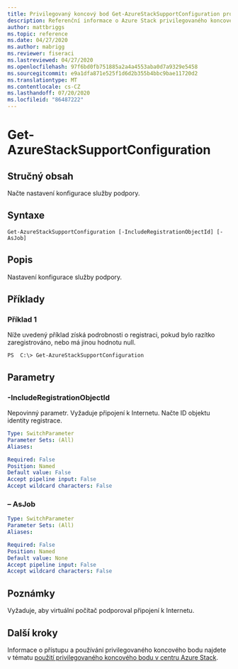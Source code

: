 ```yaml
---
title: Privilegovaný koncový bod Get-AzureStackSupportConfiguration pro centrum Azure Stack
description: Referenční informace o Azure Stack privilegovaného koncového bodu prostředí PowerShell – Get-AzureStackSupportConfiguration
author: mattbriggs
ms.topic: reference
ms.date: 04/27/2020
ms.author: mabrigg
ms.reviewer: fiseraci
ms.lastreviewed: 04/27/2020
ms.openlocfilehash: 97f6bd0fb751885a2a4a4553aba0d7a9329e5458
ms.sourcegitcommit: e9a1dfa871e525f1d6d2b355b4bbc9bae11720d2
ms.translationtype: MT
ms.contentlocale: cs-CZ
ms.lasthandoff: 07/20/2020
ms.locfileid: "86487222"
---
```

# <a name="get-azurestacksupportconfiguration"></a>Get-AzureStackSupportConfiguration

## <a name="synopsis"></a>Stručný obsah
Načte nastavení konfigurace služby podpory.

## <a name="syntax"></a>Syntaxe

```
Get-AzureStackSupportConfiguration [-IncludeRegistrationObjectId] [-AsJob]
```

## <a name="description"></a>Popis
Nastavení konfigurace služby podpory.

## <a name="examples"></a>Příklady

### <a name="example-1"></a>Příklad 1
Níže uvedený příklad získá podrobnosti o registraci, pokud bylo razítko zaregistrováno, nebo má jinou hodnotu null.

```
PS  C:\> Get-AzureStackSupportConfiguration
```

## <a name="parameters"></a>Parametry

### <a name="-includeregistrationobjectid"></a>-IncludeRegistrationObjectId
Nepovinný parametr.
Vyžaduje připojení k Internetu.
Načte ID objektu identity registrace.

```yaml
Type: SwitchParameter
Parameter Sets: (All)
Aliases:

Required: False
Position: Named
Default value: False
Accept pipeline input: False
Accept wildcard characters: False
```

### <a name="-asjob"></a>– AsJob


```yaml
Type: SwitchParameter
Parameter Sets: (All)
Aliases:

Required: False
Position: Named
Default value: None
Accept pipeline input: False
Accept wildcard characters: False
```

## <a name="notes"></a>Poznámky
Vyžaduje, aby virtuální počítač podporoval připojení k Internetu.

## <a name="next-steps"></a>Další kroky

Informace o přístupu a používání privilegovaného koncového bodu najdete v tématu [použití privilegovaného koncového bodu v centru Azure Stack](../../operator/azure-stack-privileged-endpoint.md).
